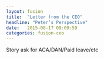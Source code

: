 ```yaml
---
layout: fusion
title:  "Letter from the CEO"
headline: "Peter’s Perspective"
date:   2015-08-17 09:09:59
categories: fusion-ceo
---
```

Story ask for ACA/DAN/Paid leave/etc